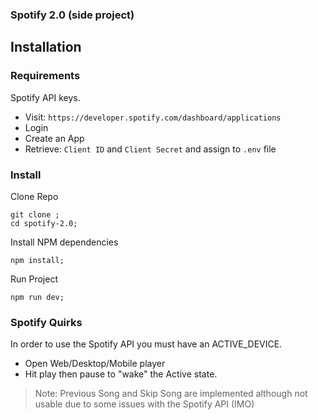 ### Spotify 2.0 (side project)

## Installation

### Requirements

Spotify API keys.

* Visit: `https://developer.spotify.com/dashboard/applications`
* Login
* Create an App
* Retrieve: `Client ID` and `Client Secret` and assign to `.env` file

### Install

Clone Repo

```shell
git clone ;
cd spotify-2.0;
```

Install NPM dependencies

```shell
npm install;
```

Run Project

```shell
npm run dev;
```

### Spotify Quirks

In order to use the Spotify API you must have an ACTIVE_DEVICE.

* Open Web/Desktop/Mobile player
* Hit play then pause to "wake" the Active state.

>Note: Previous Song and Skip Song are implemented although not usable due to some issues with the Spotify API (IMO)

